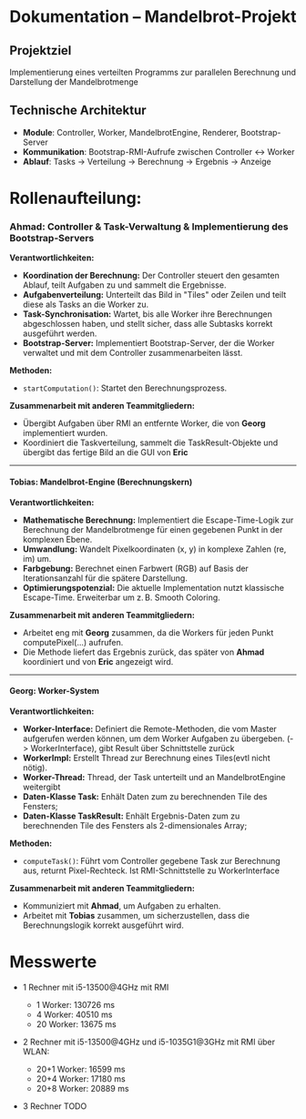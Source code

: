 # Dokumentation – Mandelbrot-Projekt

## Projektziel 

Implementierung eines verteilten Programms zur parallelen Berechnung und Darstellung der Mandelbrotmenge

## Technische Architektur
- **Module**: Controller, Worker, MandelbrotEngine, Renderer, Bootstrap-Server
- **Kommunikation**: Bootstrap-RMI-Aufrufe zwischen Controller ↔ Worker
- **Ablauf**: Tasks → Verteilung → Berechnung → Ergebnis → Anzeige

# Rollenaufteilung:

### **Ahmad: Controller & Task-Verwaltung & Implementierung des Bootstrap-Servers**

**Verantwortlichkeiten:**

* **Koordination der Berechnung:** Der Controller steuert den gesamten Ablauf, teilt Aufgaben zu und sammelt die Ergebnisse.
* **Aufgabenverteilung:** Unterteilt das Bild in "Tiles" oder Zeilen und teilt diese als Tasks an die Worker zu.
* **Task-Synchronisation:** Wartet, bis alle Worker ihre Berechnungen abgeschlossen haben, und stellt sicher, dass alle Subtasks korrekt ausgeführt werden.
* **Bootstrap-Server:** Implementiert Bootstrap-Server, der die Worker verwaltet und mit dem Controller zusammenarbeiten lässt.

**Methoden:**

* `startComputation()`: Startet den Berechnungsprozess.

**Zusammenarbeit mit anderen Teammitgliedern:**

* Übergibt Aufgaben über RMI an entfernte Worker, die von **Georg** implementiert wurden.
* Koordiniert die Taskverteilung, sammelt die TaskResult-Objekte und übergibt das fertige Bild an die GUI von **Eric**

---

#### **Tobias: Mandelbrot-Engine (Berechnungskern)**

**Verantwortlichkeiten:**

* **Mathematische Berechnung:** Implementiert die Escape-Time-Logik zur Berechnung der Mandelbrotmenge für einen gegebenen Punkt in der komplexen Ebene.
* **Umwandlung:** Wandelt Pixelkoordinaten (x, y) in komplexe Zahlen (re, im) um.
* **Farbgebung:** Berechnet einen Farbwert (RGB) auf Basis der Iterationsanzahl für die spätere Darstellung.
* **Optimierungspotenzial:** Die aktuelle Implementation nutzt klassische Escape-Time. Erweiterbar um z. B. Smooth Coloring.

**Zusammenarbeit mit anderen Teammitgliedern:**

* Arbeitet eng mit **Georg** zusammen, da die Workers für jeden Punkt computePixel(...) aufrufen.
* Die Methode liefert das Ergebnis zurück, das später von **Ahmad** koordiniert und von **Eric** angezeigt wird.

---

#### **Georg: Worker-System**


**Verantwortlichkeiten:**

* **Worker-Interface:** Definiert die Remote-Methoden, die vom Master aufgerufen werden können, um dem Worker Aufgaben zu übergeben. (-> WorkerInterface), gibt Result über Schnittstelle zurück
* **WorkerImpl:** Erstellt Thread zur Berechnung eines Tiles(evtl nicht nötig).
* **Worker-Thread:** Thread, der Task unterteilt und an MandelbrotEngine weitergibt
* **Daten-Klasse Task:** Enhält Daten zum zu berechnenden Tile des Fensters;
* **Daten-Klasse TaskResult:** Enhält Ergebnis-Daten zum zu berechnenden Tile des Fensters als 2-dimensionales Array;

**Methoden:**

* `computeTask()`: Führt vom Controller gegebene Task zur Berechnung aus, returnt Pixel-Rechteck. Ist RMI-Schnittstelle zu WorkerInterface

**Zusammenarbeit mit anderen Teammitgliedern:**

* Kommuniziert mit **Ahmad**, um Aufgaben zu erhalten.
* Arbeitet mit **Tobias** zusammen, um sicherzustellen, dass die Berechnungslogik korrekt ausgeführt wird.

# Messwerte
- 1 Rechner mit i5-13500@4GHz mit RMI
  - 1 Worker: 130726 ms
  - 4 Worker: 40510 ms
  - 20 Worker: 13675 ms

- 2 Rechner mit i5-13500@4GHz und i5-1035G1@3GHz mit RMI über WLAN:
  - 20+1 Worker: 16599 ms
  - 20+4 Worker: 17180 ms
  - 20+8 Worker: 20889 ms

- 3 Rechner TODO
